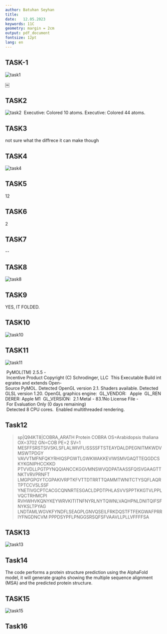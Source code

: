 ```yaml
---
author: Batuhan Seyhan
title:  
date:   12.05.2023
keywords: 11C
geometry: margin = 2cm
output: pdf_document
fontsize: 12pt
lang: en
---
```

## TASK-1
![task1](task-1.png)

￼
## TASK2
![task2](task2.png)
 Executive: Colored 10 atoms. Executive: Colored 44 atoms.

## TASK3
not sure what the diffrece it can make though

## TASK4

![task4](task4.png)

## TASK5
12

## TASK6

2

## TASK7
--



## TASK8

![task8](task8.png)

## TASK9
YES, IT FOLDED.


## TASK10

![task10](task10.png)

## TASK11

![task11](task11.png)

 PyMOL(TM) 2.5.5 - Incentive Product Copyright (C) Schrodinger, LLC  This Executable Build integrates and extends Open-Source PyMOL. Detected OpenGL version 2.1. Shaders available. Detected GLSL version 1.20. OpenGL graphics engine:  GL_VENDOR:   Apple  GL_RENDERER: Apple M1  GL_VERSION:  2.1 Metal - 83.1No License File - For Evaluation Only (0 days remaining)
 Detected 8 CPU cores.  Enabled multithreaded rendering.

## Task12
>sp|Q94KT8|COBRA_ARATH Protein COBRA OS=Arabidopsis thaliana OX=3702 GN=COB PE=2 SV=1
MESFFSRSTSIVSKLSFLALWIVFLISSSSFTSTEAYDALDPEGNITMKWDVMSWTPDGY
VAVVTMFNFQKYRHIQSPGWTLGWKWAKKEVIWSMVGAQTTEQGDCSKYKGNIPHCCKKD
PTVVDLLPGTPYNQQIANCCKGGVMNSWVQDPATAASSFQISVGAAGTTNKTVRVPRNFT
LMGPGPGYTCGPAKIVRPTKFVTTDTRRTTQAMMTWNITCTYSQFLAQRTPTCCVSLSSF
YNETIVGCPTCACGCQNNRTESGACLDPDTPHLASVVSPPTKKGTVLPPLVQCTRHMCPI
RVHWHVKQNYKEYWRVKITITNFNYRLNYTQWNLVAQHPNLDNITQIFSFNYKSLTPYAG
LNDTAMLWGVKFYNDFLSEAGPLGNVQSEILFRKDQSTFTFEKGWAFPRRIYFNGDNCVM
PPPDSYPFLPNGGSRSQFSFVAAVLLPLLVFFFFSA

## TASK13

![task13](task13.png)


## Task14

The code performs a protein structure prediction using the AlphaFold model, it will generate graphs showing the multiple sequence alignment (MSA) and the predicted protein structure.

## TASK15

![task15](task15.png)


##  Task16



